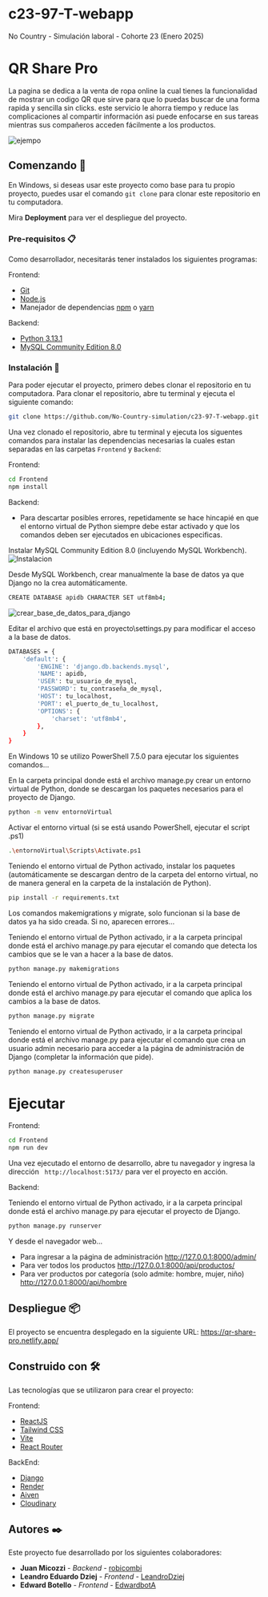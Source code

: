 # c23-97-T-webapp
No Country - Simulación laboral - Cohorte 23 (Enero 2025)

# QR Share Pro

La pagina se dedica a la venta de ropa online la cual tienes la funcionalidad de mostrar un codigo QR que sirve para que lo puedas buscar de una forma rapida y sencilla sin clicks. este servicio le ahorra tiempo y reduce las complicaciones al compartir información asi puede enfocarse en sus tareas mientras sus compañeros acceden fácilmente a los productos.

![ejempo](https://github.com/user-attachments/assets/b1a3b50a-26e9-48c6-865c-2dc327e51891)

## Comenzando 🚀

En Windows, si deseas usar este proyecto como base para tu propio proyecto, puedes usar el comando `git clone` para clonar este repositorio en tu computadora.

Mira **Deployment** para ver el despliegue del proyecto.

### Pre-requisitos 📋

Como desarrollador, necesitarás tener instalados los siguientes programas:

Frontend:

- [Git](https://git-scm.com/)
- [Node.js](https://nodejs.org/es/)
- Manejador de dependencias [npm](https://www.npmjs.com/) o [yarn](https://yarnpkg.com/)

Backend:

- [Python 3.13.1](https://www.python.org/)
- [MySQL Community Edition 8.0](https://dev.mysql.com/downloads/installer/)

### Instalación 🔧

Para poder ejecutar el proyecto, primero debes clonar el repositorio en tu computadora.
Para clonar el repositorio, abre tu terminal y ejecuta el siguiente comando:

```bash
git clone https://github.com/No-Country-simulation/c23-97-T-webapp.git
```

Una vez clonado el repositorio, abre tu terminal y ejecuta los siguentes comandos para instalar las dependencias necesarias la cuales estan separadas en las carpetas `Frontend` y `Backend`:

Frontend:

```bash
cd Frontend
npm install
```

Backend:

* Para descartar posibles errores, repetidamente se hace hincapié en que el entorno virtual de Python siempre debe estar activado y que los comandos deben ser ejecutados en ubicaciones especificas.

Instalar MySQL Community Edition 8.0 (incluyendo MySQL Workbench).
![Instalacion](https://github.com/user-attachments/assets/7d648678-0ff0-4508-9d3a-1ecf0df92da1)

Desde MySQL Workbench, crear manualmente la base de datos ya que Django no la crea automáticamente.
```bash
CREATE DATABASE apidb CHARACTER SET utf8mb4;
```
![crear_base_de_datos_para_django](https://github.com/user-attachments/assets/ff954f8a-d49c-47fa-bfc8-bd65c0cb3795)

Editar el archivo que está en proyecto\settings.py para modificar el acceso a la base de datos.
```bash
DATABASES = {
    'default': {
        'ENGINE': 'django.db.backends.mysql',
        'NAME': apidb,
        'USER': tu_usuario_de_mysql,
        'PASSWORD': tu_contraseña_de_mysql,
        'HOST': tu_localhost,
        'PORT': el_puerto_de_tu_localhost,
        'OPTIONS': {
            'charset': 'utf8mb4',
        },
    }
}
```

En Windows 10 se utilizo PowerShell 7.5.0 para ejecutar los siguientes comandos...

En la carpeta principal donde está el archivo manage.py crear un entorno virtual de Python, donde se descargan los paquetes necesarios para el proyecto de Django.
```bash
python -m venv entornoVirtual
```

Activar el entorno virtual (si se está usando PowerShell, ejecutar el script .ps1)
```bash
.\entornoVirtual\Scripts\Activate.ps1
```

Teniendo el entorno virtual de Python activado, instalar los paquetes (automáticamente se descargan dentro de la carpeta del entorno virtual, no de manera general en la carpeta de la instalación de Python).
```bash
pip install -r requirements.txt
```

Los comandos makemigrations y migrate, solo funcionan si la base de datos ya ha sido creada. Si no, aparecen errores...

Teniendo el entorno virtual de Python activado, ir a la carpeta principal donde está el archivo manage.py para ejecutar el comando que detecta los cambios que se le van a hacer a la base de datos.
```bash
python manage.py makemigrations
```

Teniendo el entorno virtual de Python activado, ir a la carpeta principal donde está el archivo manage.py para ejecutar el comando que aplica los cambios a la base de datos.
```bash
python manage.py migrate
```

Teniendo el entorno virtual de Python activado, ir a la carpeta principal donde está el archivo manage.py para ejecutar el comando que crea un usuario admin necesario para acceder a la página de administración de Django (completar la información que pide).
```bash
python manage.py createsuperuser
```

# Ejecutar

Frontend:

```bash
cd Frontend
npm run dev
```

Una vez ejecutado el entorno de desarrollo, abre tu navegador y ingresa la dirección ` http://localhost:5173/` para ver el proyecto en acción.

Backend:

Teniendo el entorno virtual de Python activado, ir a la carpeta principal donde está el archivo manage.py para ejecutar el proyecto de Django.
```bash
python manage.py runserver
```

Y desde el navegador web...
- Para ingresar a la página de administración http://127.0.0.1:8000/admin/
- Para ver todos los productos http://127.0.0.1:8000/api/productos/
- Para ver productos por categoría (solo admite: hombre, mujer, niño) http://127.0.0.1:8000/api/hombre

## Despliegue 📦

El proyecto se encuentra desplegado en la siguiente URL: https://qr-share-pro.netlify.app/

## Construido con 🛠️

Las tecnologías que se utilizaron para crear el proyecto:

Frontend:

- [ReactJS](https://reactjs.org/)
- [Tailwind CSS](https://tailwindcss.com/)
- [Vite](https://vitejs.dev/)
- [React Router](https://reactrouter.com/)

BackEnd:

- [Django](https://www.djangoproject.com/)
- [Render](https://render.com/)
- [Aiven](https://aiven.io/)
- [Cloudinary](https://cloudinary.com/)

## Autores ✒️

Este proyecto fue desarrollado por los siguientes colaboradores:

- **Juan Micozzi** - _Backend_ - [robicombi](https://github.com/robicombi)
- **Leandro Eduardo Dziej** - _Frontend_ - [LeandroDziej](https://github.com/LeandroDziej)
- **Edward Botello** - _Frontend_ - [EdwardbotA](https://github.com/EdwardbotA)
